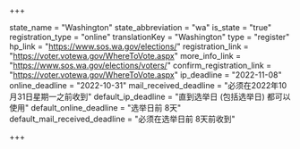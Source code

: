 +++

state_name = "Washington"
state_abbreviation = "wa"
is_state = "true"
registration_type = "online"
translationKey = "Washington"
type = "register"
hp_link = "https://www.sos.wa.gov/elections/"
registration_link = "https://voter.votewa.gov/WhereToVote.aspx"
more_info_link = "https://www.sos.wa.gov/elections/voters/"
confirm_registration_link = "https://voter.votewa.gov/WhereToVote.aspx"
ip_deadline = "2022-11-08"
online_deadline = "2022-10-31"
mail_received_deadline = "必须在2022年10月31日星期一之前收到"
default_ip_deadline = "直到选举日 (包括选举日) 都可以使用"
default_online_deadline = "选举日前 8天"
default_mail_received_deadline = "必须在选举日前 8天前收到"

+++